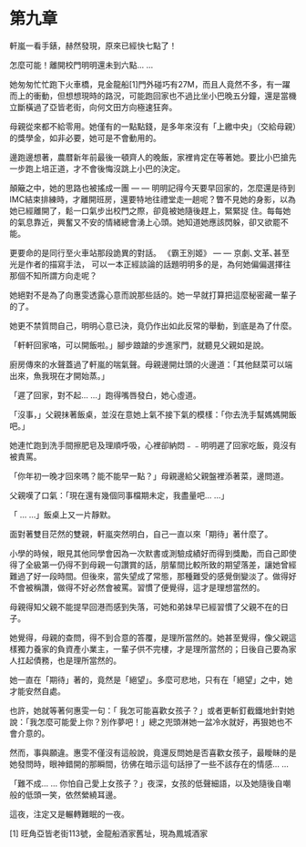 # 第九章

軒嵐一看手錶，赫然發現，原來已經快七點了！

怎麼可能！離開校門明明還未到六點… …

她匆匆忙忙跑下火車橋，見金龍船\[1\]門外碰巧有27M，而且人竟然不多，有一躍而上的衝動，但想想現時的路況，可能跑回家也不過比坐小巴晚五分鐘，還是當機立斷橫過了亞皆老街，向何文田方向極速狂奔。

母親從來都不給零用。她僅有的一點點錢，是多年來沒有「上繳中央」（交給母親）的獎學金，如非必要，她可是不會動用的。

邊跑邊想著，農暦新年前最後一頓齊人的晚飯，家裡肯定在等著她。要比小巴搶先一步跑上培正道，才不會後悔沒跳上小巴的決定。

顛簸之中，她的思路也被搖成一團 — — 明明記得今天要早回家的，怎麼還是待到IMC結束排練時，才離開班房，還要特地往禮堂走一趟呢？瞥不見她的身影，以為她已經離開了，鬆一口氣步出校門之際，卻竟被她隨後趕上，緊緊捉 住。每每她的氣息靠近，興奮又不安的情緒總會湧上心頭。她知道她應該閃躲，卻又欲罷不能。

更要命的是同行至火車站那段詭異的對話。 《霸王別姬》 — — 京劇､文革､甚至光是作者的描寫手法， 可以一本正經談論的話題明明多的是，為何她偏偏選擇往那個不知所謂方向走呢？

她絕對不是為了向惠雯透露心意而說那些話的。她一早就打算把這麼秘密藏一輩子的了。

她更不禁質問自己，明明心意已決，竟仍作出如此反常的舉動，到底是為了什麼。

「軒軒回家咯，可以開飯啦。」腳步踉蹌的步進家門，就聽見父親如是說。

廚房傳來的水聲蓋過了軒嵐的喘氣聲。母親邊開灶頭的火邊道：「其他餸菜可以端出來，魚我現在才開始蒸。」

「遲了回家，對不起… …」跑得嘴唇發白，她心虛道。

「沒事，」父親抹著飯桌，並沒在意她上氣不接下氣的模樣：「你去洗手幫媽媽開飯吧。」

她連忙跑到洗手間擦肥皂及理順呼吸，心裡卻納悶﹣﹣明明遲了回家吃飯，竟沒有被責罵。

「你年初一晚才回來嗎？能不能早一點？」母親邊給父親盤裡添著菜，邊問道。

父親嘆了口氣：「現在還有幾個同事檔期未定，我盡量吧… …」

「 … …」飯桌上又一片靜默。

面對著雙目茫然的雙親，軒嵐突然明白，自己一直以來「期待」著什麼了。

小學的時候，眼見其他同學會因為一次默書或測驗成績好而得到獎勵，而自己即使得了全級第一仍得不到母親一句讚賞的話，朋輩間比較所致的期望落差，讓她曾經難過了好一段時間。但後來，當失望成了常態，那種難受的感覺倒變淡了。做得好不會被稱讚，做得不好必然會被罵。習慣了便覺得，這才是理想當然的。

母親得知父親不能提早回港而感到失落，可她和弟妹早已經習慣了父親不在的日子。

她覺得，母親的查問，得不到合意的答覆，是理所當然的。她甚至覺得，像父親這樣獨力養家的負資產小業主，一輩子供不完樓，才是理所當然的；日後自己要為家人扛起債務，也是理所當然的。

她一直在「期待」著的，竟然是「絕望」。多麼可悲地，只有在「絕望」之中，她才能安然自處。

也許，她就等著何惠雯一句：「 我怎可能喜歡女孩子？」或者更斬釘截鐵地針對她說：「我怎麼可能愛上你？別作夢吧！」總之兜頭淋她一盆冷水就好，再狠她也不會介意的。

然而，事與願違。惠雯不僅沒有這般說，竟還反問她是否喜歡女孩子，最瞹眛的是她發問時，眼神錯開的那瞬間，彷佛在暗示這句話摻了一些不該存在的情感… …

「難不成… … 你怕自己愛上女孩子？」夜深，女孩的低聲細語，以及她隨後自嘲般的低頭一笑，依然縈繞耳邊。

這夜，注定又是輾轉難眠的一夜。

\[1\] 旺角亞皆老街113號，金龍船酒家舊址，現為鳳城酒家


